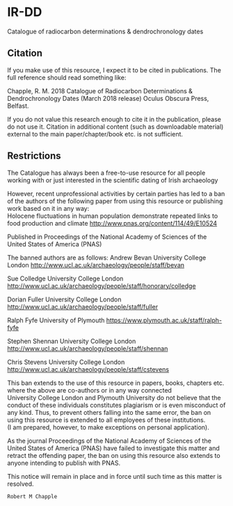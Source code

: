 # IR-DD
Catalogue of radiocarbon determinations &amp; dendrochronology dates

## Citation											
											
If you make use of this resource, I expect it to be cited in publications. The full reference should read something like:											
											
Chapple, R. M. 2018 Catalogue of Radiocarbon Determinations & Dendrochronology Dates (March 2018 release) Oculus Obscura Press, Belfast.											
											
If you do not value this research enough to cite it in the publication, please do not use it. Citation in additional content (such as downloadable material) external to the main paper/chapter/book etc. is not sufficient.											
											
## Restrictions											
											
The Catalogue has always been a free-to-use resource for all people working with or just interested in the scientific dating of Irish archaeology											
											
However, recent unprofessional activities by certain parties has led to a ban of the authors of the following paper from using this resource or publishing work based on it in any way:											
Holocene fluctuations in human population demonstrate repeated links to food production and climate											http://www.pnas.org/content/114/49/E10524
											
Published in Proceedings of the National Academy of Sciences of the United States of America (PNAS)											
											
The banned authors are as follows:
Andrew Bevan University College London http://www.ucl.ac.uk/archaeology/people/staff/bevan

Sue Colledge University College London http://www.ucl.ac.uk/archaeology/people/staff/honorary/colledge

Dorian Fuller University College London http://www.ucl.ac.uk/archaeology/people/staff/fuller

Ralph Fyfe University of Plymouth https://www.plymouth.ac.uk/staff/ralph-fyfe

Stephen Shennan University College London http://www.ucl.ac.uk/archaeology/people/staff/shennan

Chris Stevens University College London http://www.ucl.ac.uk/archaeology/people/staff/cstevens
											
This ban extends to the use of this resource in papers, books, chapters etc. where the above are co-authors or in any way connected											
University College London and Plymouth University do not believe that the conduct of these individuals constitutes plagiarism or is even misconduct of any kind. Thus, to prevent others falling into the same error, the ban on using this resource is extended to all employees of these institutions.											
	(I am prepared, however, to make exceptions on personal application).										
											
As the journal Proceedings of the National Academy of Sciences of the United States of America (PNAS) have failed to investigate this matter and retract the offending paper, the ban on using this resource also extends to anyone intending to publish with PNAS.											
											
This notice will remain in place and in force until such time as this matter is resolved.											
											
	Robert M Chapple										
